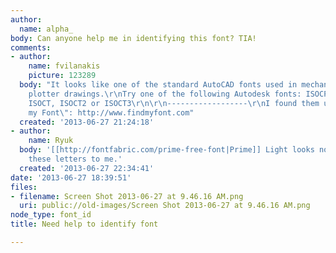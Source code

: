 ```yaml
---
author:
  name: alpha_
body: Can anyone help me in identifying this font? TIA!
comments:
- author:
    name: fvilanakis
    picture: 123289
  body: "It looks like one of the standard AutoCAD fonts used in mechanical/architectural
    plotter drawings.\r\nTry one of the following Autodesk fonts: ISOCP, ISOCP2, ISOCP3,
    ISOCT, ISOCT2 or ISOCT3\r\n\r\n------------------\r\nI found them using \"Find
    my Font\": http://www.findmyfont.com"
  created: '2013-06-27 21:24:18'
- author:
    name: Ryuk
  body: '[[http://fontfabric.com/prime-free-font|Prime]] Light looks not so far for
    these letters to me.'
  created: '2013-06-27 22:34:41'
date: '2013-06-27 18:39:51'
files:
- filename: Screen Shot 2013-06-27 at 9.46.16 AM.png
  uri: public://old-images/Screen Shot 2013-06-27 at 9.46.16 AM.png
node_type: font_id
title: Need help to identify font

---
```

